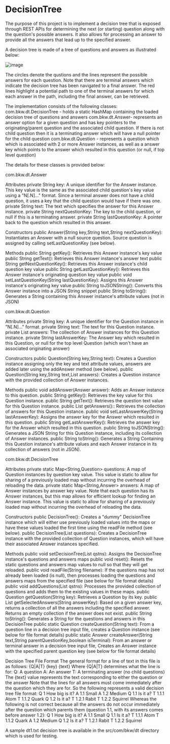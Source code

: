 # DecisionTree
The purpose of this project is to implement a decision tree that is exposed through REST APIs for determining the next (or starting) question along with the question's possible answers.  It also allows for processing an answer to provide all the answers that lead up to the specified answer.

A decision tree is made of a tree of questions and answers as illustrated below:

![image](https://github.com/Brian-Wintz/DecisionTree/assets/133924124/2f8832f6-6247-4a05-90a2-e5659dbd8428)

The circles denote the qustions and the lines represent the possible answers for each question.  Note that there are terminal answers which indicate the decision tree has been navigated to a final answer.  The red lines highlight a potential path to one of the terminal answers for which each answer in the path, including the final answer, can be retrieved.

The implementation consists of the following classes:
com.bkw.dt.DecisionTree - holds a static HashMap containing the loaded decision tree of questions and answers
com.bkw.dt.Answer- represents an answer option for a given question and has key pointers to the originating/parent question and the associated child question.  If there is not child question then it is a terminating answer which will have a null pointer for the child question
com.bkw.dt.Question - represents a question which which is associated with 2 or more Answer instances, as well as a answer key which points to the answer which resulted in this question (or null, if top level question)

The details for these classes is provided below:

com.bkw.dt.Answer

Attributes
    private String key: A unique identifier for the Answer instance.  This key value is the same as the associated child question's key value using a "N[.N]..." format.  Since a terminal answer does not have a child question, it uses a key that the child question would have if there was one.
    private String text: The text which specifies the answer for this Answer instance.
    private String nextQuestionKey: The key to the child question, or null if this is a terminating answer.
    private String lastQuestionKey: A pointer back to the question which resulted in this answer.

Constructors
    public Answer(String key,String text,String nextQuestionKey): Instantiates an Answer with a null source question.  Source question is assigned by calling setLastQuestionKey (see below).

Methods
    public String getKey(): Retrieves this Answer instance's key value
    public String getText(): Retrieves this Answer instance's answer text
    public String getNextQuestionKey():  Retrieves this Answer instance's child question key value
    public String getLastQuestionKey(): Retrieves this Answer instance's originating question key value
    public void setLastQuestionKey(String lastQuestionKey): Assigns this Answer instance's originating key value
    public String toJSONString(): Converts this Answer instance into a JSON String snippet
    public String toString(): Generates a String containing this Answer instance's attribute values (not in JSON)

com.bkw.dt.Question

Attributes
    private String key: A unique identifier for the Question instance in "N[.N]..." format.
    private String text: The text for this Question instance.
    private List<Answer> answers: The collection of Answer instances for this Question instance.
    private String lastAnswerKey: The Answer key which resulted in this Question, or null for the top level Question (which won't have an associated originating answer)

Constructors
    public Question(String key,String text): Creates a Question instance assigning only the key and text attribute values, answers are added later using the addAnswer method (see below).
    public Question(String key,String text,List<Answer> answers): Creates a Question instance with the provided collection of Answer instances.

Methods
    public void addAnswer(Answer answer): Adds an Answer instance to this question.
    public String getKey(): Retrieves the key value for this Question instance.
    public String getText(): Retrieves the question text value for this Question instance.
    public List<Answer> getAnswers():: Retrieves the collection of answers for this Question instance.
    public void setLastAnswerKey(String lastAnswerKey): Assigns the answer key for the Answer which resulted in this question.
    public String getLastAnswerKey(): Retrieves the answer key for the Answer which resulted in this question.
    public String toJSONString(): Generates a JSON String for this Question instance, including its collection of Answer instances.
    public String toString(): Generates a String Containing this Question instance's attribute values and each Answer instance in its collection of answers (not in JSON).

 com.bkw.dt.DecisionTree

 Attributes
    private static Map<String,Question> questions: A map of Question instances by question key value.  This value is static to allow for sharing of a previously loaded map without incurring the overhead of reloading the data.
    private static Map<String,Answer> answers: A map of Answer instances by answer key value.  Note that each question has its Answer instances, but this map allows for efficient lookup for finding an Answer instance.  This value is static to allow for sharing of a previously loaded map without incurring the overhead of reloading the data.

Constructors
    public DecisionTree(): Creates a "dummy" DecisionTree instance which will either use previously loaded values into the maps or have these values loaded the first time using the readFile method (see below).
    public DecisionTree(List<Question> questions): Creates a DecisionTree instance with the provided collection of Question instances, which will have their associated Answer instances specified.

Methods
    public void setDecisionTree(List<Question> qstns): Assigns the DecisionTree instance's questions and answers maps
    public void reset(): Resets the static questions and answers map values to null so that they will get reloaded.
    public void readFile(String filename): If the questions map has not already been loaded (is null), then processes loading the questions and answers maps from the specified file (see below for file format details)
    public void addQuestions(List<Question> qstns): Processes the provided collection of questions and adds them to the existing values in these maps.
    public Question getQuestion(String key): Retrieves a Question by its key.
    public List<Answer> getSelectedAnswers(String answerKey): Based on a given answer key, returns a collection of all the answers including the specified answer.  Returns an empty collection if the answer does not exist.
    public String toString(): Generates a String for the questions and answers in this DecisionTree
    public static Question createQuestion(String text): From a question line in a decision tree input file, creates a Question instance (see below for file format details)
    public static Answer createAnswer(String text,String parentQuestionKey,boolean isTerminal): From an answer or terminal answer in a decision tree input file, Creates an Answer instance with the specified parent question key (see below for file format details)

Decision Tree File Format
The general format for a line of text in this file is as follows:
   {Q|A|T} {key} {text}
Where {Q|A|T} determines what the line is for:
   Q: A question
   A: An answer
   T: A terminating answer (no child questions)
The {text} value represents the text corresponding to either the question or the answer
Note that the lines for all answers must come immediately after the question which they are for.  So the following represents a valid decision tree file format:
Q 1 How big is it?
A 1.1 Small
A 1.2 Medium
Q 1.1 Is it a?
T 1.1.1 Atom
T 1.1.2 Quark
Q 1.2 Is it a?
T 1.2.1 Rabit
T 1.2.2 Squirrel
Whereas the following is not correct because all the answers do not occur immediately after the question which parents them (question 1.1, with its answers comes before answer 1.2):
Q 1 How big is it?
A 1.1 Small
Q 1.1 Is it a?
T 1.1.1 Atom
T 1.1.2 Quark
A 1.2 Medium
Q 1.2 Is it a?
T 1.2.1 Rabit
T 1.2.2 Squirrel

A sample dt1.txt decision tree is available in the src/com/bkw/dt directory which is used for testing.
